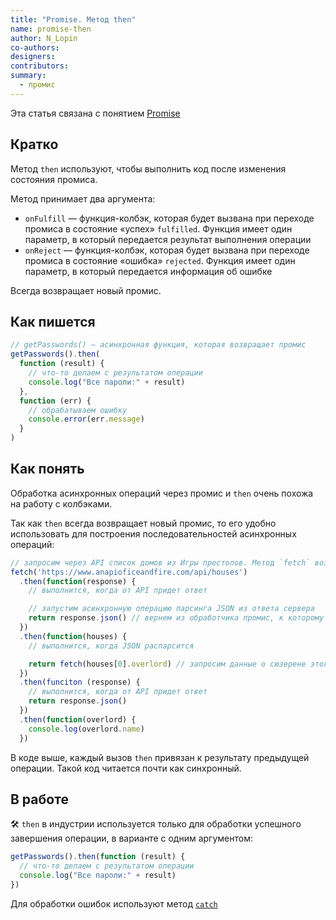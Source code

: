 ```yaml
---
title: "Promise. Метод then"
name: promise-then
author: N_Lopin
co-authors:
designers:
contributors:
summary:
  - промис
---
```


Эта статья связана с понятием [Promise](/js/long/promise)

## Кратко

Метод `then` используют, чтобы выполнить код после изменения состояния промиса.

Метод принимает два аргумента:

- `onFulfill` — функция-колбэк, которая будет вызвана при переходе промиса в состояние «успех» `fulfilled`. Функция имеет один параметр, в который передается результат выполнения операции
- `onReject` — функция-колбэк, которая будет вызвана при переходе промиса в состояние «ошибка» `rejected`. Функция имеет один параметр, в который передается информация об ошибке

Всегда возвращает новый промис.

## Как пишется

```jsx
// getPasswords() — асинхронная функция, которая возвращает промис
getPasswords().then(
  function (result) {
    // что-то делаем с результатом операции
    console.log("Все пароли:" + result)
  },
  function (err) {
    // обрабатываем ошибку
    console.error(err.message)
  }
)
```

## Как понять

Обработка асинхронных операций через промис и `then` очень похожа на работу с колбэками.

Так как `then` всегда возвращает новый промис, то его удобно использовать для построения последовательностей асинхронных операций:

```jsx
// запросим через API список домов из Игры престолов. Метод `fetch` возвращает промис
fetch('https://www.anapioficeandfire.com/api/houses')
  .then(function(response) {
    // выполнится, когда от API придет ответ

    // запустим асинхронную операцию парсинга JSON из ответа сервера
    return response.json() // вернем из обработчика промис, к которому добавим then
  })
  .then(function(houses) {
    // выполнится, когда JSON распарсится

    return fetch(houses[0].overlord) // запросим данные о сюзерене этого дома
  })
  .then(funciton (response) {
    // выполнится, когда от API придет ответ
    return response.json()
  })
  .then(function(overlord) {
    console.log(overlord.name)
  })
```

В коде выше, каждый вызов `then` привязан к результату предыдущей операции. Такой код читается почти как синхронный.

## В работе

🛠 `then` в индустрии используется только для обработки успешного завершения операции, в варианте с одним аргументом:

```jsx
getPasswords().then(function (result) {
  // что-то делаем с результатом операции
  console.log("Все пароли:" + result)
})
```

Для обработки ошибок используют метод [`catch`](/js/doka/promise-catch)
